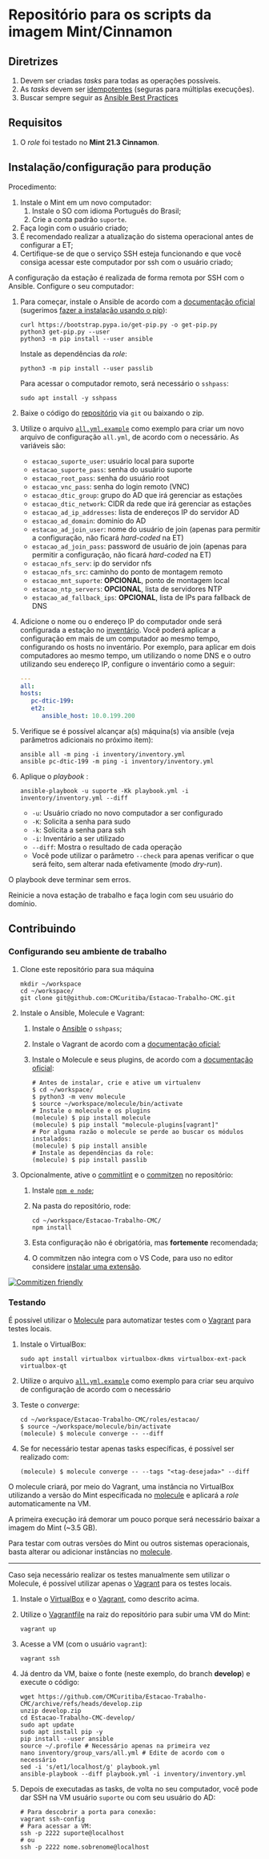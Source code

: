 # Repositório para os scripts da imagem Mint/Cinnamon

## Diretrizes

1. Devem ser criadas _tasks_ para todas as operações possíveis.
2. As _tasks_ devem ser [idempotentes](https://docs.ansible.com/ansible/latest/reference_appendices/glossary.html#term-idempotency) (seguras para múltiplas execuções).
3. Buscar sempre seguir as [Ansible Best Practices](https://docs.ansible.com/ansible/2.8/user_guide/playbooks_best_practices.html)

## Requisitos

1. O _role_ foi testado no **Mint 21.3 Cinnamon**.

## Instalação/configuração para produção

Procedimento:

1. Instale o Mint em um novo computador:
   1. Instale o SO com idioma Português do Brasil;
   2. Crie a conta padrão `suporte`.
2. Faça login com o usuário criado;
3. É recomendado realizar a atualização do sistema operacional antes de
   configurar a ET;
4. Certifique-se de que o serviço SSH esteja funcionando e que você consiga
   acessar este computador por ssh com o usuário criado;

A configuração da estação é realizada de forma remota por SSH com o Ansible.
Configure o seu computador:

1. <a name="ansible-install"></a>Para começar, instale o Ansible de acordo com a
   [documentação oficial](https://docs.ansible.com/ansible/latest/installation_guide/intro_installation.html)
   (sugerimos [fazer a instalação usando o pip](https://docs.ansible.com/ansible/latest/installation_guide/intro_installation.html#installing-and-upgrading-ansible-with-pip)):

   ```shell
   curl https://bootstrap.pypa.io/get-pip.py -o get-pip.py
   python3 get-pip.py --user
   python3 -m pip install --user ansible
   ```

   Instale as dependências da _role_:

   ```shell
   python3 -m pip install --user passlib
   ```

   Para acessar o computador remoto, será necessário o `sshpass`:

   ```shell
   sudo apt install -y sshpass
   ```

2. Baixe o código do [repositório](https://github.com/CMCuritiba/Estacao-Trabalho-CMC)
   via `git` ou baixando o zip.
3. Utilize o arquivo [`all.yml.example`](./inventory/group_vars/all.yml.example)
   como exemplo para criar um novo arquivo de configuração `all.yml`, de acordo
   com o necessário. As variáveis são:

   - `estacao_suporte_user`: usuário local para suporte
   - `estacao_suporte_pass`: senha do usuário suporte
   - `estacao_root_pass`: senha do usuário root
   - `estacao_vnc_pass`: senha do login remoto (VNC)
   - `estacao_dtic_group`: grupo do AD que irá gerenciar as estações
   - `estacao_dtic_network`: CIDR da rede que irá gerenciar as estações
   - `estacao_ad_ip_addresses`: lista de endereços IP do servidor AD
   - `estacao_ad_domain`: dominio do AD
   - `estacao_ad_join_user`: nome do usuário de join (apenas para permitir a
     configuração, não ficará _hard-coded_ na ET)
   - `estacao_ad_join_pass`: password de usuário de join (apenas para permitir a
     configuração, não ficará _hard-coded_ na ET)
   - `estacao_nfs_serv`: ip do servidor nfs
   - `estacao_nfs_src`: caminho do ponto de montagem remoto
   - `estacao_mnt_suporte`: **OPCIONAL**, ponto de montagem local
   - `estacao_ntp_servers`: **OPCIONAL**, lista de servidores NTP
   - `estacao_ad_fallback_ips`: **OPCIONAL**, lista de IPs para fallback de DNS

4. Adicione o nome ou o endereço IP do computador onde será configurada a
   estação no [inventário](./inventory/inventory.yml). Você poderá aplicar a
   configuração em mais de um computador ao mesmo tempo, configurando os hosts
   no inventário. Por exemplo, para aplicar em dois computadores ao mesmo tempo,
   um utilizando o nome DNS e o outro utilizando seu endereço IP, configure o
   inventário como a seguir:

   ```yaml
   ---
   all:
   hosts:
      pc-dtic-199:
      et2:
         ansible_host: 10.0.199.200
   ```

5. Verifique se é possível alcançar a(s) máquina(s) via ansible (veja parâmetros
   adicionais no próximo item):

   ```shell
   ansible all -m ping -i inventory/inventory.yml
   ansible pc-dtic-199 -m ping -i inventory/inventory.yml
   ```

6. Aplique o _playbook_ :

   ```shell
   ansible-playbook -u suporte -Kk playbook.yml -i inventory/inventory.yml --diff
   ```

   - `-u`: Usuário criado no novo computador a ser configurado
   - `-K`: Solicita a senha para sudo
   - `-k`: Solicita a senha para ssh
   - `-i`: Inventário a ser utilizado
   - `--diff`: Mostra o resultado de cada operação
   - Você pode utilizar o parâmetro `--check` para apenas verificar o que será
     feito, sem alterar nada efetivamente (modo _dry-run_).

O playbook deve terminar sem erros.

Reinicie a nova estação de trabalho e faça login com seu usuário do domínio.

## Contribuindo

### Configurando seu ambiente de trabalho

1. Clone este repositório para sua máquina

   ```shell
   mkdir ~/workspace
   cd ~/workspace/
   git clone git@github.com:CMCuritiba/Estacao-Trabalho-CMC.git
   ```

2. Instale o Ansible, Molecule e Vagrant:

   1. Instale o [Ansible](#ansible-install) o `sshpass`;
   2. <a name="vagrant-install"></a>Instale o Vagrant de acordo com a [documentação oficial](https://developer.hashicorp.com/vagrant/install?product_intent=vagrant#linux);
   3. Instale o Molecule e seus plugins, de acordo com a [documentação oficial](https://ansible.readthedocs.io/projects/molecule/installation/):

      ```shell
      # Antes de instalar, crie e ative um virtualenv
      $ cd ~/workspace/
      $ python3 -m venv molecule
      $ source ~/workspace/molecule/bin/activate
      # Instale o molecule e os plugins
      (molecule) $ pip install molecule
      (molecule) $ pip install "molecule-plugins[vagrant]"
      # Por alguma razão o molecule se perde ao buscar os módulos instalados:
      (molecule) $ pip install ansible
      # Instale as dependências da role:
      (molecule) $ pip install passlib
      ```

3. Opcionalmente, ative o [commitlint](https://github.com/conventional-changelog/commitlint) e
   o [commitzen](https://github.com/commitizen/cz-cli) no repositório:

   1. Instale [`npm e node`](https://docs.npmjs.com/downloading-and-installing-node-js-and-npm);
   2. Na pasta do repositório, rode:

      ```shell
      cd ~/workspace/Estacao-Trabalho-CMC/
      npm install
      ```

   3. Esta configuração não é obrigatória, mas **fortemente** recomendada;
   4. O commitzen não integra com o VS Code, para uso no editor considere
      [instalar uma extensão](https://github.com/commitizen/cz-cli#adapters).

[![Commitizen friendly](https://img.shields.io/badge/commitizen-friendly-brightgreen.svg)](http://commitizen.github.io/cz-cli/)

### Testando

É possível utilizar o [Molecule](https://ansible.readthedocs.io/projects/molecule/) para automatizar testes com o [Vagrant](https://www.vagrantup.com/) para testes locais.

1. <a name="virtualbox-install"></a>Instale o VirtualBox:

   ```shell
   sudo apt install virtualbox virtualbox-dkms virtualbox-ext-pack virtualbox-qt
   ```

2. Utilize o arquivo [`all.yml.example`](./inventory/group_vars/all.yml.example)
   como exemplo para criar seu arquivo de configuração de acordo com o
   necessário

3. Teste o _converge_:

   ```shell
   cd ~/workspace/Estacao-Trabalho-CMC/roles/estacao/
   $ source ~/workspace/molecule/bin/activate
   (molecule) $ molecule converge -- --diff
   ```

4. Se for necessário testar apenas tasks específicas, é possível ser realizado com:

   ```shell
   (molecule) $ molecule converge -- --tags "<tag-desejada>" --diff
   ```

O molecule criará, por meio do Vagrant, uma instância no VirtualBox utilizando a
versão do Mint especificada no [molecule](./roles/estacao/molecule/default/molecule.yml)
e aplicará a _role_ automaticamente na VM.

A primeira execução irá demorar um pouco porque será necessário baixar a imagem
do Mint (~3.5 GB).

Para testar com outras versões do Mint ou outros sistemas operacionais, basta
alterar ou adicionar instâncias no [molecule](./roles/estacao/molecule/default/molecule.yml).

---

Caso seja necessário realizar os testes manualmente sem utilizar o Molecule, é possível utilizar apenas o [Vagrant](https://www.vagrantup.com/) para os testes locais.

1. Instale o [VirtualBox](#virtualbox-install) e o [Vagrant](#vagrant-install), como descrito acima.
2. Utilize o [Vagrantfile](./Vagrantfile) na raiz do repositório para subir uma VM do Mint:

   ```shell
   vagrant up
   ```

3. Acesse a VM (com o usuário `vagrant`):

   ```shell
   vagrant ssh
   ```

4. Já dentro da VM, baixe o fonte (neste exemplo, do branch **develop**) e
   execute o código:

   ```shell
   wget https://github.com/CMCuritiba/Estacao-Trabalho-CMC/archive/refs/heads/develop.zip
   unzip develop.zip
   cd Estacao-Trabalho-CMC-develop/
   sudo apt update
   sudo apt install pip -y
   pip install --user ansible
   source ~/.profile # Necessário apenas na primeira vez
   nano inventory/group_vars/all.yml # Edite de acordo com o necessário
   sed -i 's/et1/localhost/g' playbook.yml
   ansible-playbook --diff playbook.yml -i inventory/inventory.yml
   ```

5. Depois de executadas as tasks, de volta no seu computador, você pode dar SSH na VM usuário `suporte` ou com seu
   usuário do AD:

   ```shell
   # Para descobrir a porta para conexão:
   vagrant ssh-config
   # Para acessar a VM:
   ssh -p 2222 suporte@localhost
   # ou
   ssh -p 2222 nome.sobrenome@localhost
   ```

